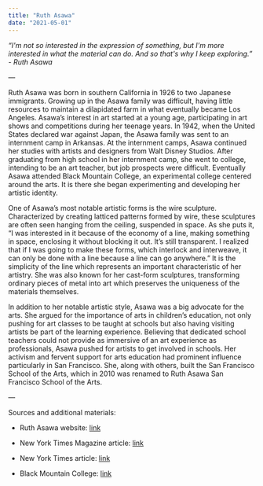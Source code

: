 ```yaml
---
title: "Ruth Asawa"
date: "2021-05-01"
---
```

_“I'm not so interested in the expression of something, but I'm more interested in what the material can do. And so that's why I keep exploring.” - Ruth Asawa_

_—_

Ruth Asawa was born in southern California in 1926 to two Japanese immigrants. Growing up in the Asawa family was difficult, having little resources to maintain a dilapidated farm in what eventually became Los Angeles. Asawa’s interest in art started at a young age, participating in art shows and competitions during her teenage years. In 1942, when the United States declared war against Japan, the Asawa family was sent to an internment camp in Arkansas. At the internment camps, Asawa continued her studies with artists and designers from Walt Disney Studios. After graduating from high school in her internment camp, she went to college, intending to be an art teacher, but job prospects were difficult. Eventually Asawa attended Black Mountain College, an experimental college centered around the arts. It is there she began experimenting and developing her artistic identity.

One of Asawa’s most notable artistic forms is the wire sculpture. Characterized by creating latticed patterns formed by wire, these sculptures are often seen hanging from the ceiling, suspended in space. As she puts it, “I was interested in it because of the economy of a line, making something in space, enclosing it without blocking it out. It’s still transparent. I realized that if I was going to make these forms, which interlock and interweave, it can only be done with a line because a line can go anywhere.” It is the simplicity of the line which represents an important characteristic of her artistry. She was also known for her cast-form sculptures, transforming ordinary pieces of metal into art which preserves the uniqueness of the materials themselves.

In addition to her notable artistic style, Asawa was a big advocate for the arts. She argued for the importance of arts in children’s education, not only pushing for art classes to be taught at schools but also having visiting artists be part of the learning experience. Believing that dedicated school teachers could not provide as immersive of an art experience as professionals, Asawa pushed for artists to get involved in schools. Her activism and fervent support for arts education had prominent influence particularly in San Francisco. She, along with others, built the San Francisco School of the Arts, which in 2010 was renamed to Ruth Asawa San Francisco School of the Arts. 

—

Sources and additional materials: 

-   Ruth Asawa website: [link](https://ruthasawa.com/) 
    
-   New York Times Magazine article: [link](https://www.nytimes.com/2020/07/20/t-magazine/ruth-asawa.html) 
    
-   New York Times article: [link](https://www.nytimes.com/2013/08/18/arts/design/ruth-asawa-an-artist-who-wove-wire-dies-at-87.html) 
    
-   Black Mountain College: [link](https://www.blackmountaincollege.org/history/)